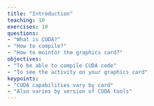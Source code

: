 ```yaml
---
title: "Introduction"
teaching: 10
exercises: 10
questions:
- "What is CUDA?"
- "How to compile?"
- "How to mointor the graphics card?"
objectives:
- "To be able to compile CUDA code"
- "To see the activity on your graphics card"
keypoints:
- "CUDA capabilities vary by card"
- "Also varies by version of CUDA tools"
---
```

